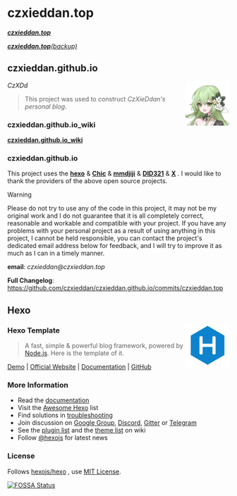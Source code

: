 # czxieddan.top
[_**czxieddan.top**_](https://czxieddan.top)

[_**czxieddan.top**(backup)_](https://czxieddan.github.io)
## czxieddan.github.io
<img src="https://github.com/czxieddan/czxieddan.github.io/blob/main/themes/hexo-theme-Chic/source/image/czxieddan.jpg" alt="czxieddan logo" width="100" height="100" align="right" />

_CzXDd_

> This project was used to construct _CzXieDdan's personal blog_.
### czxieddan.github.io_wiki
[**czxieddan.github.io_wiki**](https://github.com/czxieddan/czxieddan.github.io/wiki)
### czxieddan.github.io
This project uses the **[hexo](https://hexo.io/zh-cn/)** & **[Chic](https://github.com/Siricee/hexo-theme-Chic)** & **[mmdjiji](https://github.com/mmdjiji/hexo-template)** & **[DID321](https://github.com/DID321/did321.github.io)** & **[X](https://x.com)** .
I would like to thank the providers of the above open source projects.

> [!WARNING]
> Please do not try to use any of the code in this project, it may not be my original work and I do not guarantee that it is all completely correct, reasonable and workable and compatible with your project. If you have any problems with your personal project as a result of using anything in this project, I cannot be held responsible, you can contact the project's dedicated email address below for feedback, and I will try to improve it as much as I can in a timely manner.


**email**: _czxieddan@czxieddan.top_

**Full Changelog**: https://github.com/czxieddan/czxieddan.github.io/commits/czxieddan.top

## Hexo

<img src="https://raw.githubusercontent.com/hexojs/logo/master/hexo-logo-avatar.png" alt="Hexo logo" width="100" height="100" align="right" />

### Hexo Template

> A fast, simple & powerful blog framework, powered by [Node.js](https://nodejs.org). Here is the template of it.

[Demo](https://mmdjiji.github.io/hexo-template) |
[Official Website](https://hexo.io) |
[Documentation](https://hexo.io/docs/) |
[GitHub](https://github.com/mmdjiji/hexo-template)

### More Information

- Read the [documentation](https://hexo.io/)
- Visit the [Awesome Hexo](https://github.com/hexojs/awesome-hexo) list
- Find solutions in [troubleshooting](https://hexo.io/docs/troubleshooting.html)
- Join discussion on [Google Group](https://groups.google.com/group/hexo), [Discord](https://discord.gg/teM2Anj), [Gitter](https://gitter.im/hexojs/hexo) or [Telegram](https://t.me/hexojs)
- See the [plugin list](https://hexo.io/plugins/) and the [theme list](https://hexo.io/themes/) on wiki
- Follow [@hexojs](https://twitter.com/hexojs) for latest news

### License

Follows [hexojs/hexo](https://github.com/hexojs/hexo) , use [MIT License](LICENSE).

[![FOSSA Status](https://app.fossa.com/api/projects/git%2Bgithub.com%2Fhexojs%2Fhexo.svg?type=large)](https://app.fossa.com/projects/git%2Bgithub.com%2Fhexojs%2Fhexo?ref=badge_large)
